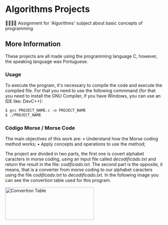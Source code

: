 # Algorithms Projects
👨🏽‍💻🤓 Assignment for 'Algorithms' subject about basic concepts of programming

## More Information
These projects are all made using the programming language C, however, the speaking language was Portuguese.

### Usage
To execute the program, it's necessary to compile the code and execute the compiled file. For that you need to use the following commmand (for that you need to install the GNU Compiler, if you have Windows, you can use an IDE like: DevC++):

```sh
$ gcc PROJECT_NAME.c –o PROJECT_NAME
$ ./PROJECT_NAME
```
### Código Morse / Morse Code
The main objectives of this work are:
• Understand how the Morse coding method works;
• Apply concepts and operations to use the method;

The project are divided in two parts, the first one is covert alphabet caracters in morse coding, using an input file called *decodificado.txt* and return the result in the file: *codificado.txt*. The second part is the opposite, it means, that is a converter from morse coding to our alphabet caracters using the file *codificado.txt* to *decodificado.txt*.
In the following image you can see the convertion table used for this program.

<img src = 'https://assets.windowsphone.com/85864462-9c82-451e-9355-a3d5f874397a/English_get-it-from-MS_InvariantCulture_Default.png' alt = 'Convertion Table' width = '284' height = '104' style = 'width: 284px; height: 104px;' />